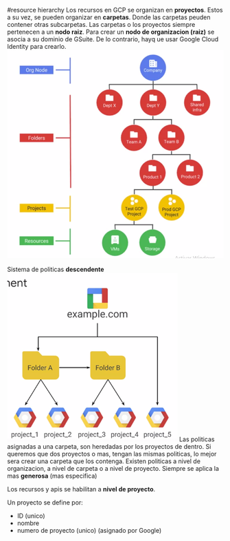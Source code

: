#resource hierarchy
Los recursos en GCP se organizan en **proyectos**. Estos a su vez, se pueden organizar en **carpetas**. Donde las carpetas peuden contener otras subcarpetas.
Las carpetas o los proyectos siempre pertenecen a un **nodo raiz**.  Para crear un **nodo de organizacion (raiz)** se asocia a su dominio de GSuite. De lo contrario, hayq ue usar Google Cloud Identity para crearlo.
![image1](imgs/1.png)

Sistema de politicas **descendente**
![image2](imgs/2.png)
Las politicas asignadas a una carpeta, son heredadas por los proyectos de dentro. Si queremos que dos proyectos o mas, tengan las mismas politicas, lo mejor sera crear una carpeta que los contenga.
Existen politicas a nivel de organizacion, a nivel de carpeta o a nivel de proyecto. Siempre se aplica la mas **generosa** (mas especifica)


Los recursos y apis se habilitan a **nivel de proyecto**.

Un proyecto se define por:
 - ID (unico)
 - nombre
 - numero de proyecto (unico) (asignado por Google)
 
 

 
 